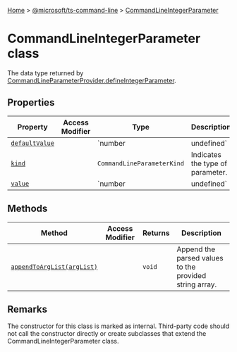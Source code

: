 [Home](./index) &gt; [@microsoft/ts-command-line](./ts-command-line.md) &gt; [CommandLineIntegerParameter](./ts-command-line.commandlineintegerparameter.md)

# CommandLineIntegerParameter class

The data type returned by [CommandLineParameterProvider.defineIntegerParameter](./ts-command-line.commandlineparameterprovider.defineintegerparameter.md)<!-- -->.

## Properties

|  Property | Access Modifier | Type | Description |
|  --- | --- | --- | --- |
|  [`defaultValue`](./ts-command-line.commandlineintegerparameter.defaultvalue.md) |  | `number | undefined` | The default value which will be used if the parameter is omitted from the command line. |
|  [`kind`](./ts-command-line.commandlineintegerparameter.kind.md) |  | `CommandLineParameterKind` | Indicates the type of parameter. |
|  [`value`](./ts-command-line.commandlineintegerparameter.value.md) |  | `number | undefined` | Returns the argument value for an integer parameter that was parsed from the command line. |

## Methods

|  Method | Access Modifier | Returns | Description |
|  --- | --- | --- | --- |
|  [`appendToArgList(argList)`](./ts-command-line.commandlineintegerparameter.appendtoarglist.md) |  | `void` | Append the parsed values to the provided string array. |

## Remarks

The constructor for this class is marked as internal. Third-party code should not call the constructor directly or create subclasses that extend the CommandLineIntegerParameter class.

